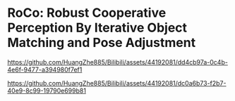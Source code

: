 # RoCo: Robust Cooperative Perception By Iterative Object Matching and Pose Adjustment





https://github.com/HuangZhe885/Bilibili/assets/44192081/dd4cb97a-0c4b-4e6f-9477-a394980f7ef1




https://github.com/HuangZhe885/Bilibili/assets/44192081/dc0a6b73-f2b7-40e9-8c99-19790e699b81

